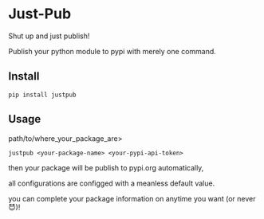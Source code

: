 # Just-Pub
Shut up and just publish!

Publish your python module to pypi with merely one command. 

## Install
```
pip install justpub
```

## Usage
path/to/where_your_package_are>
```
justpub <your-package-name> <your-pypi-api-token>
```

then your package will be publish to pypi.org automatically, 

all configurations are configged with a meanless default value.

you can complete your package information on anytime you want (or never 😈)!
